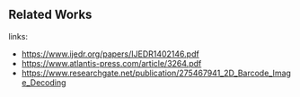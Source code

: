 ## Related Works
links:
- https://www.ijedr.org/papers/IJEDR1402146.pdf
- https://www.atlantis-press.com/article/3264.pdf
- https://www.researchgate.net/publication/275467941_2D_Barcode_Image_Decoding